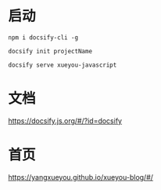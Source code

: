 # 启动

```
npm i docsify-cli -g

docsify init projectName

docsify serve xueyou-javascript

```

# 文档

https://docsify.js.org/#/?id=docsify


# 首页

https://yangxueyou.github.io/xueyou-blog/#/